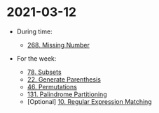 # 2021-03-12

* During time:
    * [268. Missing Number](https://leetcode.com/problems/missing-number/)

* For the week:
    * [78. Subsets](https://leetcode.com/problems/subsets/)
    * [22. Generate Parenthesis](https://leetcode.com/problems/generate-parentheses/)
    * [46. Permutations](https://leetcode.com/problems/permutations/)
    * [131. Palindrome Partitioning](https://leetcode.com/problems/palindrome-partitioning/)
    * \[Optional\] [10. Regular Expression Matching](https://leetcode.com/problems/regular-expression-matching/)
